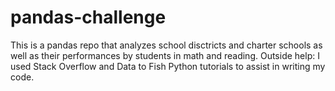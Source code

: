 # pandas-challenge

This is a pandas repo that analyzes school disctricts and charter schools as well as their performances by students in math and reading.
Outside help: I used Stack Overflow and Data to Fish Python tutorials to assist in writing my code.
